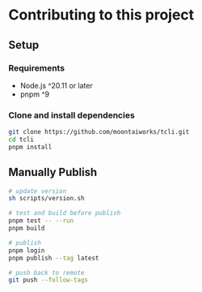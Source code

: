 # Contributing to this project

## Setup

### Requirements

- Node.js ^20.11 or later
- pnpm ^9

### Clone and install dependencies

```bash
git clone https://github.com/moontaiworks/tcli.git
cd tcli
pnpm install
```

## Manually Publish

```bash
# update version
sh scripts/version.sh

# test and build before publish
pnpm test -- --run
pnpm build

# publish
pnpm login
pnpm publish --tag latest

# push back to remote
git push --follow-tags
```
